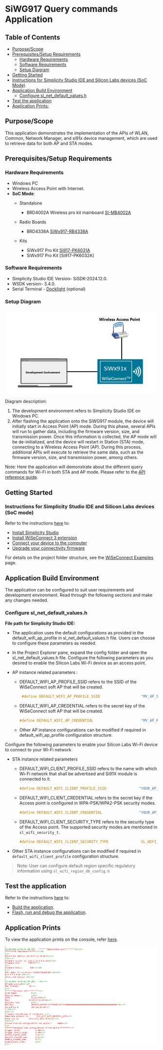 # SiWG917 Query commands Application

## Table of Contents

- [Purpose/Scope](#purposescope)
- [Prerequisites/Setup Requirements](#prerequisitessetup-requirements)
  - [Hardware Requirements](#hardware-requirements)
  - [Software Requirements](#software-requirements)
  - [Setup Diagram](#setup-diagram)
- [Getting Started](#getting-started)
- [Instructions for Simplicity Studio IDE and Silicon Labs devices (SoC Mode)](#instructions-for-simplicity-studio-ide-and-silicon-labs-devices-soc-mode)
- [Application Build Environment](#application-build-environment)
  - [Configure sl\_net\_default\_values.h](#configure-sl_net_default_valuesh)
- [Test the application](#test-the-application)  
- [Application Prints:](#application-prints)

## Purpose/Scope

This application demonstrates the implementation of the APIs of WLAN, Common, Network Manager, and si91x device management, which are used to retrieve data for both AP and STA modes.

## Prerequisites/Setup Requirements

### Hardware Requirements

- Windows PC
- Wireless Access Point with Internet.
- **SoC Mode**:
  - Standalone
      - BRD4002A Wireless pro kit mainboard [SI-MB4002A](https://www.silabs.com/development-tools/wireless/wireless-pro-kit-mainboard?tab=overview)
  - Radio Boards
      - BRD4338A [SiWx917-RB4338A](https://www.silabs.com/development-tools/wireless/wi-fi/siwx917-rb4338a-wifi-6-bluetooth-le-soc-radio-board.html)

  - Kits
      - SiWx917 Pro Kit [Si917-PK6031A](https://www.silabs.com/development-tools/wireless/wi-fi/siwx917-pro-kit?tab=overview)
      - SiWx917 Pro Kit [Si917-PK6032A]

### Software Requirements

- Simplicity Studio IDE Version- SiSDK-2024.12.0.
- WSDK version- 3.4.0.
- Serial Terminal - [Docklight](https://docklight.de/) (optional)

### Setup Diagram

  ![Figure: Setup Diagram SoC and NCP Mode for WLAN Throughput Example](resources/readme/setup_diagram.png)

 Diagram description:

1. The development environment refers to Simplicity Studio IDE on Windows PC.
2. After flashing the application onto the SiWG917 module, the device will initially start in Access Point (AP) mode. During this phase, several APIs will run to gather data, including the firmware version, size, and transmission power. Once this information is collected, the AP mode will be de-initialized, and the device will restart in Station (STA) mode, connecting to a Wireless Access Point (AP). During this process, additional APIs will execute to retrieve the same data, such as the firmware version, size, and transmission power, among others.

Note: Here the application will demonstrate about the different query commands for Wi-Fi in both STA and AP mode. Please refer to the [API reference guide](https://docs.silabs.com/wiseconnect/latest/wiseconnect-api-reference-guide-summary/).

## Getting Started

### Instructions for Simplicity Studio IDE and Silicon Labs devices (SoC mode)

Refer to the instructions [here](https://docs.silabs.com/wiseconnect/latest/wiseconnect-developers-guide-developing-for-silabs-hosts/) to:

- [Install Simplicity Studio](https://docs.silabs.com/wiseconnect/latest/wiseconnect-developers-guide-developing-for-silabs-hosts/#install-simplicity-studio)
- [Install WiSeConnect 3 extension](https://docs.silabs.com/wiseconnect/latest/wiseconnect-developers-guide-developing-for-silabs-hosts/#install-the-wi-se-connect-3-extension)
- [Connect your device to the computer](https://docs.silabs.com/wiseconnect/latest/wiseconnect-developers-guide-developing-for-silabs-hosts/#connect-si-wx91x-to-computer)
- [Upgrade your connectivity firmware](https://docs.silabs.com/wiseconnect/latest/wiseconnect-developers-guide-developing-for-silabs-hosts/#update-si-wx91x-connectivity-firmware)

For details on the project folder structure, see the [WiSeConnect Examples](https://docs.silabs.com/wiseconnect/latest/wiseconnect-examples/#example-folder-structure) page.

## Application Build Environment

The application can be configured to suit user requirements and development environment. Read through the following sections and make any changes needed.

### Configure sl_net_default_values.h

**File path for Simplicity Studio IDE:**

- The application uses the default configurations as provided in the default_wifi_ap_profile in sl_net_default_values.h file. Users can choose to configure these parameters as needed.

- In the Project Explorer pane, expand the config folder and open the sl_net_default_values.h file. Configure the following parameters as you desired to enable the Silicon Labs Wi-Fi device as an access point.

- AP instance related parameters :

  - DEFAULT_WIFI_AP_PROFILE_SSID refers to the SSID of the WiSeConnect soft AP that will be created.

     ```c
      #define DEFAULT_WIFI_AP_PROFILE_SSID                   "MY_AP_SSID"    
     ```

  - DEFAULT_WIFI_AP_CREDENTIAL refers to the secret key of the WiSeConnect soft AP that will be created.

      ```c
      #define DEFAULT_WIFI_AP_CREDENTIAL                      "MY_AP_PASSPHRASE"
      ```

  - Other AP instance configurations can be modified if required in default_wifi_ap_profile configuration structure.

Configure the following parameters to enable your Silicon Labs Wi-Fi device to connect to your Wi-Fi network

- STA instance related parameters

  - DEFAULT_WIFI_CLIENT_PROFILE_SSID refers to the name with which Wi-Fi network that shall be advertised and Si91X module is connected to it.

    ```c
    #define DEFAULT_WIFI_CLIENT_PROFILE_SSID               "YOUR_AP_SSID"      
    ```

  - DEFAULT_WIFI_CLIENT_CREDENTIAL refers to the secret key if the Access point is configured in WPA-PSK/WPA2-PSK security modes.

      ```c
      #define DEFAULT_WIFI_CLIENT_CREDENTIAL                 "YOUR_AP_PASSPHRASE" 
      ```

  - DEFAULT_WIFI_CLIENT_SECURITY_TYPE refers to the security type of the Access point. The supported security modes are mentioned in `sl_wifi_security_t`.

      ```c
      #define DEFAULT_WIFI_CLIENT_SECURITY_TYPE               SL_WIFI_WPA2
      ```

- Other STA instance configurations can be modified if required in `default_wifi_client_profile` configuration structure.

> Note:
> User can configure default region specific regulatory information using `sl_wifi_region_db_config.h`

## Test the application

Refer to the instructions [here](https://docs.silabs.com/wiseconnect/latest/wiseconnect-developers-guide-developing-for-silabs-hosts/) to:

- [Build the application](https://docs.silabs.com/wiseconnect/latest/wiseconnect-developers-guide-developing-for-silabs-hosts/#build-an-application).
- [Flash, run and debug the application](https://docs.silabs.com/wiseconnect/latest/wiseconnect-developers-guide-developing-for-silabs-hosts/#flash-an-application).
  
## Application Prints

To view the application prints on the console, refer [here](https://docs.silabs.com/wiseconnect/latest/wiseconnect-developers-guide-developing-for-silabs-hosts/#console-input-and-output).

![Figure: Output of the Application](resources/readme/output.png)
